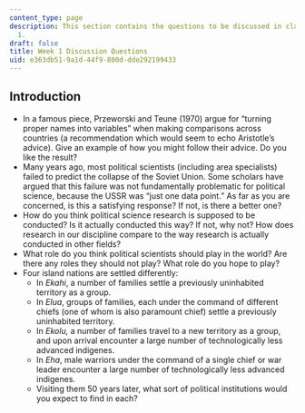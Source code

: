 ```yaml
---
content_type: page
description: This section contains the questions to be discussed in class during Week
  1.
draft: false
title: Week 1 Discussion Questions
uid: e363db51-9a1d-44f9-800d-dde292199433
---
```

## Introduction

- In a famous piece, Przeworski and Teune (1970) argue for “turning proper names into variables” when making comparisons across countries (a recommendation which would seem to echo Aristotle’s advice). Give an example of how you might follow their advice. Do you like the result?
- Many years ago, most political scientists (including area specialists) failed to predict the collapse of the Soviet Union. Some scholars have argued that this failure was not fundamentally problematic for political science, because the USSR was “just one data point.” As far as you are concerned, is this a satisfying response? If not, is there a better one?
- How do you think political science research is supposed to be conducted? Is it actually conducted this way? If not, why not? How does research in our discipline compare to the way research is actually conducted in other fields?
- What role do you think political scientists should play in the world? Are there any roles they should not play? What role do you hope to play?
- Four island nations are settled differently:
    - In *Ekahi*, a number of families settle a previously uninhabited territory as a group.
    - In *Elua*, groups of families, each under the command of different chiefs (one of whom is also paramount chief) settle a previously uninhabited territory.
    - In *Ekolu,* a number of families travel to a new territory as a group, and upon arrival encounter a large number of technologically less advanced indigenes.
    - In *Eha*, male warriors under the command of a single chief or war leader encounter a large number of technologically less advanced indigenes. 
    - Visiting them 50 years later, what sort of political institutions would you expect to find in each?